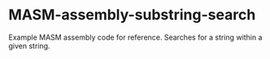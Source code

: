 # MASM-assembly-substring-search
Example MASM assembly code for reference.  Searches for a string within a given string.

